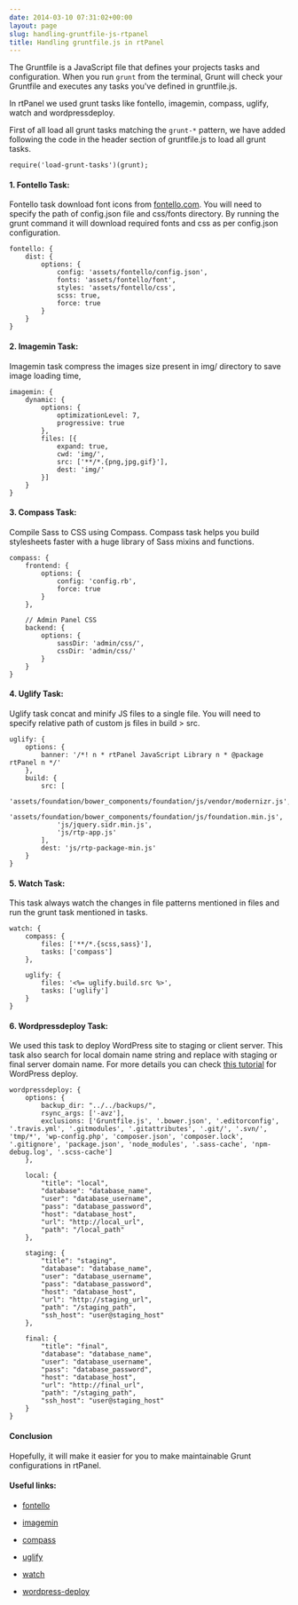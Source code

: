 ```yaml
---
date: 2014-03-10 07:31:02+00:00
layout: page
slug: handling-gruntfile-js-rtpanel
title: Handling gruntfile.js in rtPanel
---
```


The Gruntfile is a JavaScript file that defines your projects tasks and configuration. When you run `grunt` from the terminal, Grunt will check your Gruntfile and executes any tasks you've defined in gruntfile.js.

In rtPanel we used grunt tasks like fontello, imagemin, compass, uglify, watch and wordpressdeploy.

First of all load all grunt tasks matching the `grunt-*` pattern, we have added following the code in the header section of gruntfile.js to load all grunt tasks.

    
    require('load-grunt-tasks')(grunt);





#### 1. Fontello Task:


Fontello task download font icons from [fontello.com](http://fontello.com/). You will need to specify the path of config.json file and css/fonts directory. By running the grunt command it will download required fonts and css as per config.json configuration.

    
    fontello: {
        dist: {
            options: {
                config: 'assets/fontello/config.json',
                fonts: 'assets/fontello/font',
                styles: 'assets/fontello/css',
                scss: true,
                force: true
            }
        }
    }




#### 2. Imagemin Task:


Imagemin task compress the images size present in img/ directory to save image loading time,

    
    imagemin: {
        dynamic: {
            options: {
                optimizationLevel: 7,
                progressive: true
            },
            files: [{
                expand: true,
                cwd: 'img/',
                src: ['**/*.{png,jpg,gif}'],
                dest: 'img/'
            }]
        }
    }




#### 3. Compass Task:


Compile Sass to CSS using Compass. Compass task helps you build stylesheets faster with a huge library of Sass mixins and functions.

    
    compass: {
        frontend: {
            options: {
                config: 'config.rb',
                force: true
            }
        },
    
        // Admin Panel CSS
        backend: {
            options: {
                sassDir: 'admin/css/',
                cssDir: 'admin/css/'
            }
        }
    }




#### 4. Uglify Task:


Uglify task concat and minify JS files to a single file. You will need to specify relative path of custom js files in build > src.

    
    uglify: {
        options: {
            banner: '/*! n * rtPanel JavaScript Library n * @package rtPanel n */'
        },
        build: {
            src: [
                'assets/foundation/bower_components/foundation/js/vendor/modernizr.js',
                'assets/foundation/bower_components/foundation/js/foundation.min.js',
                'js/jquery.sidr.min.js',
                'js/rtp-app.js'
            ],
            dest: 'js/rtp-package-min.js'
        }
    }




#### 5. Watch Task:


This task always watch the changes in file patterns mentioned in files and run the grunt task mentioned in tasks.

    
    watch: {
        compass: {
            files: ['**/*.{scss,sass}'],
            tasks: ['compass']
        },
    
        uglify: {
            files: '<%= uglify.build.src %>',
            tasks: ['uglify']
        }
    }




#### 6. Wordpressdeploy Task:


We used this task to deploy WordPress site to staging or client server. This task also search for local domain name string and replace with staging or final server domain name. For more details you can check [this tutorial](https://rtcamp.com/rtpanel/docs/developer/automation-site-deployment/) for WordPress deploy.

    
    wordpressdeploy: {
        options: {
            backup_dir: "../../backups/",
            rsync_args: ['-avz'],
            exclusions: ['Gruntfile.js', '.bower.json', '.editorconfig', '.travis.yml', '.gitmodules', '.gitattributes', '.git/', '.svn/', 'tmp/*', 'wp-config.php', 'composer.json', 'composer.lock', '.gitignore', 'package.json', 'node_modules', '.sass-cache', 'npm-debug.log', '.scss-cache']
        },
    
        local: {
            "title": "local",
            "database": "database_name",
            "user": "database_username",
            "pass": "database_password",
            "host": "database_host",
            "url": "http://local_url",
            "path": "/local_path"
        },
    
        staging: {
            "title": "staging",
            "database": "database_name",
            "user": "database_username",
            "pass": "database_password",
            "host": "database_host",
            "url": "http://staging_url",
            "path": "/staging_path",
            "ssh_host": "user@staging_host"
        },
    
        final: {
            "title": "final",
            "database": "database_name",
            "user": "database_username",
            "pass": "database_password",
            "host": "database_host",
            "url": "http://final_url",
            "path": "/staging_path",
            "ssh_host": "user@staging_host"
        }
    }




#### Conclusion


Hopefully, it will make it easier for you to make maintainable Grunt configurations in rtPanel.


#### Useful links:





	
  * [fontello](https://npmjs.org/package/grunt-fontello)

	
  * [imagemin](https://npmjs.org/package/grunt-contrib-imagemin)

	
  * [compass](https://npmjs.org/package/grunt-contrib-compass)

	
  * [uglify](https://npmjs.org/package/grunt-contrib-uglify)

	
  * [watch](https://npmjs.org/package/grunt-contrib-watch)

	
  * [wordpress-deploy](https://npmjs.org/package/grunt-wordpress-deploy)


